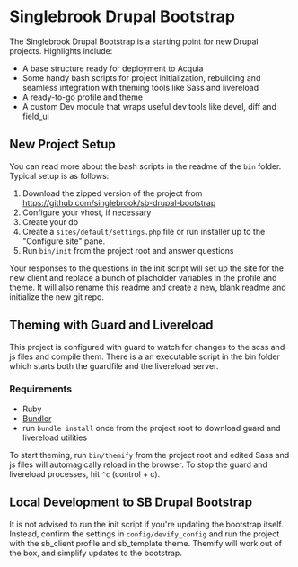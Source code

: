 # Singlebrook Drupal Bootstrap
The Singlebrook Drupal Bootstrap is a starting point for new Drupal projects. Highlights include:
  - A base structure ready for deployment to Acquia
  - Some handy bash scripts for project initialization, rebuilding and seamless integration with theming tools like Sass and livereload
  - A ready-to-go profile and theme
  - A custom Dev module that wraps useful dev tools like devel, diff and field_ui

## New Project Setup
You can read more about the bash scripts in the readme of the `bin` folder. Typical setup is as follows:
  1. Download the zipped version of the project from https://github.com/singlebrook/sb-drupal-bootstrap
  2. Configure your vhost, if necessary
  3. Create your db
  4. Create a `sites/default/settings.php` file or run installer up to the "Configure site" pane.
  5. Run `bin/init` from the project root and answer questions

Your responses to the questions in the init script will set up the site for the new client and replace a bunch of placholder variables in the profile and theme. It will also rename this readme and create a new, blank readme and initialize the new git repo.
 
## Theming with Guard and Livereload
This project is configured with guard to watch for changes to the scss and js files and compile them. There is a an executable script in the bin folder which starts both the guardfile and the livereload server. 

### Requirements
  - Ruby
  - [Bundler](http://bundler.io/)
  - run `bundle install` once from the project root to download guard and livereload utilities

To start theming, run `bin/themify` from the project root and edited Sass and js files will automagically reload in the browser. To stop the guard and livereload processes, hit `^c` (control + c).

## Local Development to SB Drupal Bootstrap
It is not advised to run the init script if you're updating the bootstrap itself. Instead, confirm the settings in `config/devify_config` and run the project with the sb_client profile and sb_template theme. Themify will work out of the box, and simplify updates to the bootstrap.